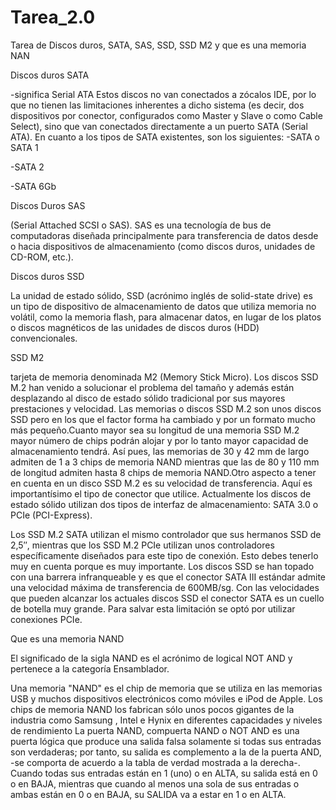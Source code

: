 # Tarea_2.0
Tarea de Discos duros, SATA, SAS, SSD, SSD M2 y que es una memoria NAN

Discos duros SATA

-significa Serial ATA
Estos discos no van conectados a zócalos IDE, por lo que no tienen las limitaciones inherentes a dicho sistema (es decir, dos dispositivos por conector, configurados como Master y Slave o como Cable Select), sino que van conectados directamente a un puerto SATA (Serial ATA).
En cuanto a los tipos de SATA existentes, son los siguientes:
-SATA o SATA 1

-SATA 2

-SATA 6Gb

Discos Duros SAS

(Serial Attached SCSI o SAS). SAS es una tecnología de bus de computadoras diseñada principalmente para transferencia de datos desde o hacia dispositivos de almacenamiento (como discos duros, unidades de CD-ROM, etc.).


Discos duros SSD

La unidad de estado sólido, SSD (acrónimo inglés de solid-state drive) es un tipo de dispositivo de almacenamiento de datos que utiliza memoria no volátil, como la memoria flash, para almacenar datos, en lugar de los platos o discos magnéticos de las unidades de discos duros (HDD) convencionales.



SSD M2

tarjeta de memoria denominada M2 (Memory Stick Micro).
Los discos SSD M.2 han venido a solucionar el problema del tamaño y además están desplazando al disco de estado sólido tradicional por sus mayores prestaciones y velocidad. Las memorias o discos SSD M.2 son unos discos SSD pero en los que el factor forma ha cambiado y por un formato mucho más pequeño.Cuanto mayor sea su longitud de una memoria SSD M.2 mayor número de chips podrán alojar y por lo tanto mayor capacidad de almacenamiento tendrá. Así pues, las memorias de 30 y 42 mm de largo admiten de 1 a 3 chips de memoria NAND mientras que las de 80 y 110 mm de longitud admiten hasta 8 chips de memoria NAND.Otro aspecto a tener en cuenta en un disco SSD M.2 es su velocidad de transferencia. Aquí es importantísimo el tipo de conector que utilice. Actualmente los discos de estado sólido utilizan dos tipos de interfaz de almacenamiento: SATA 3.0 o PCIe (PCI-Express).

Los SSD M.2 SATA utilizan el mismo controlador que sus hermanos SSD de 2,5″, mientras que los SSD M.2 PCIe utilizan unos controladores específicamente diseñados para este tipo de conexión. Esto debes tenerlo muy en cuenta porque es muy importante.
Los discos SSD se han topado con una barrera infranqueable y es que el conector SATA III estándar admite una velocidad máxima de transferencia de 600MB/sg. Con las velocidades que pueden alcanzar los actuales discos SSD el conector SATA es un cuello de botella muy grande. Para salvar esta limitación se optó por utilizar conexiones PCIe.






Que es una memoria NAND

El significado de la sigla NAND es el acrónimo de logical NOT AND y pertenece a la categoría Ensamblador.

Una memoria "NAND" es el chip de memoria que se utiliza en las memorias USB y muchos dispositivos electrónicos como móviles e iPod de Apple. Los chips de memoria NAND los fabrican sólo unos pocos gigantes de la industria como Samsung , Intel e Hynix en diferentes capacidades y niveles de rendimiento
La puerta NAND, compuerta NAND o NOT AND es una puerta lógica que produce una salida falsa solamente si todas sus entradas son verdaderas; por tanto, su salida es complemento a la de la puerta AND, -se comporta de acuerdo a la tabla de verdad mostrada a la derecha-. Cuando todas sus entradas están en 1 (uno) o en ALTA, su salida está en 0 o en BAJA, mientras que cuando al menos una sola de sus entradas o ambas están en 0 o en BAJA, su SALIDA va a estar en 1 o en ALTA.
